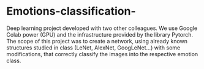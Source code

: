 # Emotions-classification-
Deep learning project developed with two other colleagues. We use Google Colab power (GPU) and the infrastructure provided by the library Pytorch.
The scope of this project was to create a network, using already known structures studied in class (LeNet, AlexNet, GoogLeNet...) with some modifications, that correctly 
classify the images into the respective emotion class. 
